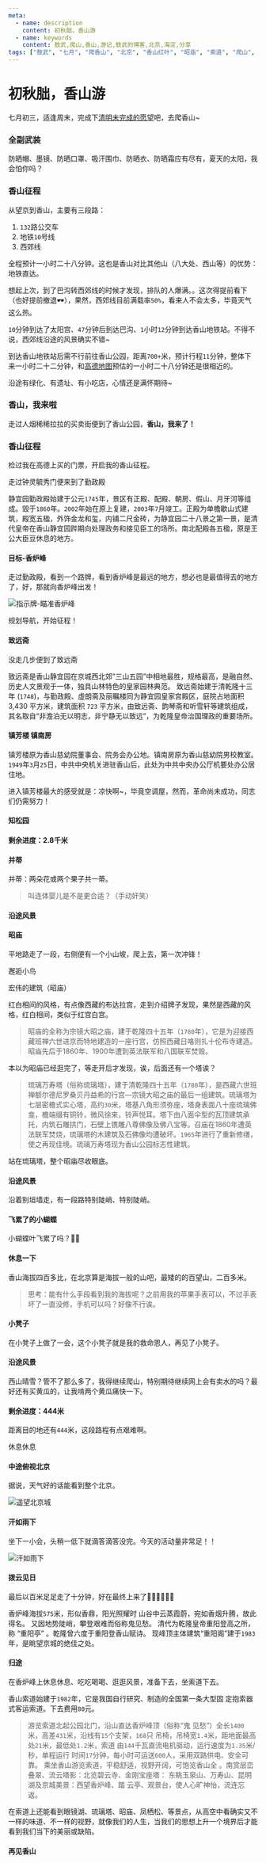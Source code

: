 ```yaml
---
meta:
  - name: description
    content: 初秋朏，香山游
  - name: keywords
    content: 敖武,爬山,香山,游记,敖武的博客,北京,海淀,分享
tags: ["敖武", "七月", "爬香山", "北京", "香山红叶", "昭庙", "索道", "爬山", "西郊", "风景"]
---
```


# 初秋朏，香山游


七月初三，适逢周末，完成下[清明未完成的愿望](https://z.wiki/life/the-tomb-sweeping-day.html)吧，去爬香山~

### 全副武装

<ImgWithTitle :img="{
  url: 'https://2.z.wiki/autoupload/2022-07-31/de9cd11d6bf7475282c23f47a864f0b0.image.png',
  title: '全副武装的敖武',
  desc: '防晒帽、墨镜、防晒口罩、吸汗围巾、防晒衣、防晒霜应有尽有.',
  darkInfo: true
}" />


防晒帽、墨镜、防晒口罩、吸汗围巾、防晒衣、防晒霜应有尽有，夏天的太阳，我会怕你吗？


### 香山征程

从望京到香山，主要有三段路：

1. `132`路公交车
2. 地铁`10`号线
3. 西郊线

<PhoneSnapshot url="https://3.z.wiki/autoupload/2022-07-31/a181579399b34a29acc9568f4d616378.image.png" title="导航规划图" alt="导航规划图" />

全程预计一小时二十八分钟。这也是香山对比其他山（八大处、西山等）的优势：地铁直达。

想起上次，到了巴沟转西郊线的时候才发现，排队的人爆满。。这次得提前看下（也好提前撤退🕶），果然，西郊线目前满载率`50%`，看来人不会太多，毕竟天气这么热。

 <PhoneSnapshot url="https://4.z.wiki/autoupload/2022-07-31/cbecbe5bf66f4408957dcdca63f18a06.image.png" title="地铁满载率" alt="地铁满载率" />

`10`分钟到达了太阳宫、`47`分钟后到达巴沟、`1`小时`12`分钟到达香山地铁站。不得不说，西郊线沿途的风景确实不错~


<ImgPlayer :imgs="[
{url: 'https://0.z.wiki/autoupload/2022-07-31/a9a29c692df34692b0498ef6fbf26fb3.image.png', title: '在地铁上', desc: '刚到达太阳宫地铁', bgColor: '#eeeeee73'},
{url: 'https://1.z.wiki/autoupload/2022-07-31/8599edf8f83342c589be02f77f337041.image.png', title: '换乘西郊线', desc: '从10好像下车，转乘西郊线', darkInfo: true},
{url: 'https://0.z.wiki/autoupload/2022-07-31/0efc782cba4a466cb7573a0dca262ee5.image.png', title: '换乘西郊线', desc: '从10好像下车，转乘西郊线', darkInfo: true},
{url: 'https://2.z.wiki/autoupload/2022-07-31/8c5b35fe218d4e2697d2b43736e32c13.image.png', title: '坐上西郊线', desc: '看西郊线外的绿化'},
{url: 'https://3.z.wiki/autoupload/2022-07-31/ad20f44c53df437a85514347a0ff46ab.image.png', title: '圆明园附近', desc: '圆明园附近的河流'},
{url: 'https://4.z.wiki/autoupload/2022-07-31/f4bd19b268714e06af3a33697814d30a.image.png', title: '沿途站点', desc: '沿途站点'},
{url: 'https://0.z.wiki/autoupload/2022-07-31/761bce9a045f4ddbb3a39f26892f0e00.image.png', title: '香山路', desc: '香山路路牌'},
{url: 'https://1.z.wiki/autoupload/2022-07-31/1eca927cfe65436799fad70184ef5e21.image.png', title: '香山站', desc: '到达香山站'}
]" />


到达香山地铁站后需不行前往香山公园，距离`700+`米，预计行程`11`分钟，整体下来一小时二十二分钟，和[高德地图](http://amap.com/)预估的一小时二十八分钟还是很相近的。

 <PhoneSnapshot url="https://1.z.wiki/autoupload/2022-07-31/5ad0473ee3084599b9cabb3004548bc4.image.png" title="步行走到香山公园" alt="步行走到香山公园" />

沿途有绿化、有遗址、有小吃店，心情还是满怀期待~

<ImgPlayer :imgs="[
'https://2.z.wiki/autoupload/2022-07-31/8711b3d435054943a03d12c795ca5346.image.png',
'https://4.z.wiki/autoupload/2022-07-31/330b1ae8efc7415e9eb041cafff7e047.image.png',
'https://0.z.wiki/autoupload/2022-07-31/6066297060da40779ae4a62affa79a79.image.png'
]" />


### 香山，我来啦

走过人烟稀稀拉拉的买卖街便到了香山公园，__香山，我来了！__

<ImgPlayer :imgs="[
{url: 'https://4.z.wiki/autoupload/2022-07-31/a2f428b193a94d439c2e49deb3cd7786.image.png', title: '香山门口', desc: '矿泉水为证，我在香山门口。', darkInfo: true},
{url: 'https://1.z.wiki/autoupload/2022-07-31/09c2957bf9b242fbbeabeb2a597f4db6.image.png', title: '香山门口', desc: '矿泉水为证，我在香山门口。', darkInfo: true}
]" />


### 香山征程

检过我在高德上买的门票，开启我的香山征程。


走过钟灵毓秀门便来到了勤政殿


<ImgPlayer :imgs="[
'https://3.z.wiki/autoupload/2022-07-31/7d831db7438049bba31e7957c3b890e6.image.png',
'https://0.z.wiki/autoupload/2022-07-31/5d00c0323f964e26b5dfcafbf0c91311.image.png',
'https://2.z.wiki/autoupload/2022-07-31/4b2703df435b4df7af675d8c46f6b054.image.png',
'https://1.z.wiki/autoupload/2022-07-31/1700939745dd426889d4668360ccef39.image.png',
'https://0.z.wiki/autoupload/2022-07-31/62777fd33db34e7da26026671bc64a81.image.png'
]" />


静宜园勤政殿始建于公元`1745`年，景区有正殿、配殿、朝房、假山、月牙河等组成。毀于`1860`年。`2002`年始在原上复建，`2003`年`7`月竣工。正殿为单檐歇山式建筑，殿宽五楹，外饰金龙和玺，内铺二尺金砖，为静宜园二十八景之第一景，是清代皇帝在香山静宜园跸期向处理政务和接见臣工的场所。南北配殿各五楹，原是王公大臣豆休息的地方。



#### 目标-香炉峰

走过勤政殿，看到一个路牌，看到香炉峰是最远的地方，想必也是最值得去的地方了，好，那就向香炉峰出发！

 <img loading="lazy" src="https://4.z.wiki/autoupload/2022-07-31/bacc8c3cc98547aea8c67c000441e242.image.png" title="指示牌-瞄准香炉峰" alt="指示牌-瞄准香炉峰" />

规划导航，开始征程！

 <PhoneSnapshot url="https://0.z.wiki/autoupload/2022-07-31/591b0b7eb9ad44fcae7b928aa088a818.image.png" title="开始导航，前往香炉峰" alt="开始导航，前往香炉峰" />

#### 致远斋

没走几步便到了致远斋

<ImgPlayer :imgs="[
{url: 'https://1.z.wiki/autoupload/2022-07-31/35fd18a9b2ca44c98dc3c6cfc4e6889b.image.png', title: '致远斋', desc: '致远斋介绍' , darkInfo: true},
{url: 'https://0.z.wiki/autoupload/2022-07-31/1d82a77e8a4e44d1b000e1440b221b20.image.png', title: '致远斋', desc: '致远斋大堂门口', darkInfo: true}
]" />


致远斋是香山静宜园在京城西北郊”三山五园”中相地最胜，规格最高，是融自然、历史人文景观于一体，独具山林特色的皇家园林典范。
致远斋始建于清乾隆十三年 (`1748`)，与勤政殿、虛朗斋及丽瞩楼同为静宜园皇家宫殿区，庭院占地面积 3,430 平方米，建筑面积 `723` 平方米，由致远斋、韵琴斋和听雪轩等建筑组成，其名取自“非澹泊无以明志，非宁静无以致远”，为乾隆皇帝治国理政的重要场所。


#### 镇芳楼 镇南房

镇芳楼原为香山慈幼院董事会、院务会办公地。镇南房原为香山慈幼院男校教室。`1949`年`3`月`25`日，中共中央机关进驻香山后，此处为中共中央办公厅机要处办公居住地。

<ImgPlayer :imgs="[
'https://3.z.wiki/autoupload/2022-07-31/e3417395572a4bd9b98f93a8b1204034.image.png',
'https://2.z.wiki/autoupload/2022-07-31/392daebe3fc64c24911e26bb292d79ab.image.png'
]" />

进入镇芳楼最大的感受就是：凉快啊~，毕竟空调屋，然而，革命尚未成功，同志们仍需努力！


#### 知松园


<ImgPlayer :imgs="[
{url: 'https://1.z.wiki/autoupload/2022-07-31/8e9e63fad4574badb7f81e6e22d2f61f.image.png', title: '知松园', desc: '知松园于1987年建成,占地2公顷,有100余株古松柏.', darkInfo: true},
{url: 'https://4.z.wiki/autoupload/2022-07-31/0ff673f2d3754164a9c39621ce7ce211.image.png', title: '百年古树', desc: '源自清朝的百年古松柏', darkInfo: true},
{url: 'https://0.z.wiki/autoupload/2022-07-31/320eeb25eb4743749f327cecb932fabb.image.png', title: '百年古树', desc: '源自清朝的百年古松柏', darkInfo: true}
]" />


#### 剩余进度：2.8千米

<ImgWithTitle :img="{
    url: 'https://0.z.wiki/autoupload/2022-07-31/96a5fab7968c4dd383812e3dfa38b2db.image.png',
    title: '指路牌',
    desc: '距离香炉峰2.8千米',
    darkInfo: true
}" />


#### 并蒂

并蒂：两朵花或两个果子共一蒂。

> 叫连体婴儿是不是更合适？（手动奸笑）


<ImgPlayer :imgs="[
'https://1.z.wiki/autoupload/2022-07-31/d47e0df4ca044c279ddf30819e19217f.image.png',
'https://0.z.wiki/autoupload/2022-07-31/5c6ae529139c48f8ab3cb414d5101a05.image.png',
'https://4.z.wiki/autoupload/2022-07-31/b54e67ede45f4c51b4e772b9cf989e33.image.png'
]" />


#### 沿途风景

<ImgPlayer :imgs="[
'https://2.z.wiki/autoupload/2022-07-31/5540106aed7e4186aefb4ed19cd499f6.image.png',
'https://1.z.wiki/autoupload/2022-07-31/72fdca82f30e4593b976a63ed5c6d5f4.image.png',
'https://3.z.wiki/autoupload/2022-07-31/2a364bc48a3f47b1af09199d67f920d2.image.png'
]" />

#### 昭庙

平地路走了一段，右侧便有一个小山坡，爬上去，第一次冲锋！

<ImgPlayer :imgs="[
'https://0.z.wiki/autoupload/2022-07-31/2a364bc48a3f47b1af09199d67f920d2.image.png',
'https://0.z.wiki/autoupload/2022-07-31/5dbdf108bdad4496ab78835fe2d067ae.image.png',
'https://1.z.wiki/autoupload/2022-07-31/b800c8703f5248f5b82ef121f14f4ed1.image.png'
]" />


邂逅小鸟

<ImgPlayer :imgs="[
'https://0.z.wiki/autoupload/2022-07-31/b4bcada147d84579a192152d4b7a259f.image.png',
'https://4.z.wiki/autoupload/2022-07-31/393421a2013d4bc7aaf3ccadf30df3d5.image.png'
]" />

宏伟的建筑（昭庙）

<ImgPlayer :imgs="[
'https://2.z.wiki/autoupload/2022-07-31/a840261c2e4e487998a27f010a7a42de.image.png',
'https://1.z.wiki/autoupload/2022-07-31/af718e0b0df147c2a62c18a6fc96ce34.image.png',
'https://0.z.wiki/autoupload/2022-07-31/175fd3e0f4034a08a8e324fd96f80890.image.png',
'https://3.z.wiki/autoupload/2022-07-31/1ae8e0ae9e134547b1ac0c209645bd50.image.png',
'https://0.z.wiki/autoupload/2022-07-31/4e687a23a79340ad989a25b9970ad6e4.image.png'
]" />

红白相间的风格，有点像西藏的布达拉宫，走到介绍牌子发现，果然是西藏的风格，红白相间，类似于红宫白宫。

> 昭庙的全称为宗镜大昭之庙，建于乾隆四十五年（`1780`年），它是为迎接西藏班禅六世进京而特地建造的一座行宫，仿照西藏日咯则扎十伦布寺建造。昭庙先后于1860年、1900年遭到英法联军和八国联军焚毁。

本以为昭庙已经逛完了，等走开后才发现，诶，后面还有一个塔诶？

<ImgPlayer :imgs="[
'https://1.z.wiki/autoupload/2022-08-01/d3fd93791ce849168c0323590cdf271d.image.png',
'https://0.z.wiki/autoupload/2022-08-01/19c795dfb7644d31889ce960338930e9.image.png',
'https://4.z.wiki/autoupload/2022-08-01/a41b0d685ae2415d95ed488b38e8c377.image.png',
'https://2.z.wiki/autoupload/2022-08-01/a0e65898ac394cd2a5958e960a4ff6f7.image.png',
'https://1.z.wiki/autoupload/2022-08-01/6930cef73577465c94dd4bc53f85d6da.image.png'
]" />

> 琉璃万寿塔（俗称琉璃塔），建于清乾隆四十五年（`1780`年），是西藏六世班禅额尔德尼罗桑贝丹益希的行宫—宗镜大昭之庙的最后一组建筑。琉璃塔为七层密檐式实心塔，高约`30`米，塔基八角形须弥座，塔身表面八十座琉璃佛龛，檐端缀有铜铃，微风徐来，铃声悦耳。塔下由八面伞型的瓦顶建筑承托，内筑石雕拱门，石壁上镌雕八尊佛像及佛八宝等。召庙在1860年遭英法联军焚烧，琉璃塔的木建筑及石佛像均遭破坏。`1965`年进行了重新修缮，使之再现佳境。琉璃万寿塔现为香山公园标志性建筑。

站在琉璃塔，整个昭庙尽收眼底。

<ImgWithTitle :img="{
  url: 'https://0.z.wiki/autoupload/2022-08-01/0bb1010658a44cf285d942e3c4fd0208.image.png',
  title: '俯视昭庙',
  desc: '站在琉璃塔旁边，俯视昭庙，整个昭庙尽收眼底。',
  darkInfo: true,
}" />



#### 沿途风景

<ImgPlayer :imgs="[
'https://3.z.wiki/autoupload/2022-08-01/28d2815c66d04fb9b422061e158d0653.image.png',
'https://0.z.wiki/autoupload/2022-08-01/c9753fd1f8a3419db46a34cce00ac20b.image.png',
'https://0.z.wiki/autoupload/2022-08-01/e385f306e0414b19aa72810647f8d44c.image.png',
'https://1.z.wiki/autoupload/2022-08-01/a389c3a58b9047c0bf0eabe984fcc3c2.image.png',
'https://0.z.wiki/autoupload/2022-08-01/7b17d6c918b44ddebb9bbd38e0c97c79.image.png',
'https://2.z.wiki/autoupload/2022-08-01/7313ab210c4f435ab8b7f73052c412b2.image.png',
'https://4.z.wiki/autoupload/2022-08-01/531b9773a3484b85a88d7502022dd30a.image.png',
'https://3.z.wiki/autoupload/2022-08-01/a3f3db67a0ea47a18b8ae78061f9b26e.image.png',
'https://1.z.wiki/autoupload/2022-08-01/49d1edd5e0d14db9a3dd75d1a4bed01f.image.png'
]" />

沿着别垣墙走，有一段路特别陡峭、特别陡峭。

#### 飞累了的小蝴蝶

<ImgPlayer :imgs="[
{url: 'https://0.z.wiki/autoupload/2022-08-01/6aa3d0ecb9504abda5846756cdb2afad.image.png', title: '小蝴蝶', desc: '偶遇的小蝴蝶', darkInfo: true},
{url: 'https://0.z.wiki/autoupload/2022-08-01/320e00f87e7d47f496986eba3eb26ad9.image.png', title: '小蝴蝶', desc: '你是不是也飞累了？', darkInfo: true}
]" />

小蝴蝶叶飞累了吗？🤔🤔


#### 休息一下


香山海拔四百多比，在北京算是海拔一般的山吧，最矮的的百望山，二百多米。

> 思考：能有什么手段看到我的海拔呢？之前用我的苹果手表可以，不过手表坏了一直没修，手机可以吗？好像不行诶。



<ImgPlayer :imgs="[
'https://0.z.wiki/autoupload/2022-08-01/c81fb01f1feb431a932dc3bd3931becf.image.png',
'https://2.z.wiki/autoupload/2022-08-01/3ad4f136b3ed4f5db35d5304cabeb822.image.png'
]" />


#### 小凳子

在小凳子上做了一会，这个小凳子就是我的救命恩人，再见了小凳子。

<ImgPlayer :imgs="[
{url: 'https://1.z.wiki/autoupload/2022-08-01/0f4fa985276842aa8d10ac2677df41d5.image.png', title: '拨云见日', desc: '拨云见日，遇到了一个小凳子，顿时满是欣喜。', darkInfo: true},
{url: 'https://3.z.wiki/autoupload/2022-08-01/b2d42586a7de41409c9112d5dbf7ab67.image.png', title: '小凳子', desc: '在小凳子上做了一会，这个小凳子就是我的救命恩人。', darkInfo: true},
{url: 'https://0.z.wiki/autoupload/2022-08-01/478c6354ecce424b8992ad881c9358fd.image.png', title: '再见了小凳子', desc: '这个小凳子就是我的救命恩人，再见了小凳子。', darkInfo: true}
]" />


#### 沿途风景

<ImgPlayer :imgs="[
'https://4.z.wiki/autoupload/2022-08-01/08abc7eba260468c9d77fb8f6e3be42d.image.png',
'https://4.z.wiki/autoupload/2022-08-01/26ff1bbf404e4a0d8d48befb285e6a1a.image.png',
'https://1.z.wiki/autoupload/2022-08-01/c4e1bc0fe2ed41d08e297ea9502b18d9.image.png',
'https://3.z.wiki/autoupload/2022-08-01/689fa5ac666748cd9d425dcf127de080.image.png',
'https://2.z.wiki/autoupload/2022-08-01/3c1ed49804db4c8ca90aa545a9af3c3c.image.png',
'https://0.z.wiki/autoupload/2022-08-01/c16866fa55394ac1b223632bf836c0b6.image.png'
]" />

西山晴雪？管不了那么多了，我得继续爬山，特别期待继续网上会有卖水的吗？最好还有买黄瓜的，让我啃两个黄瓜痛快一下。


#### 剩余进度：444米

 <PhoneSnapshot url="https://4.z.wiki/autoupload/2022-08-01/23ec27c3a566457f861bf48acddf5a83.image.png" title="高德地图，距离目的地444米" alt="高德地图，距离目的地444米" />

距离目的地还有`444`米，这段路程有点艰难啊。

休息休息

<ImgWithTitle :img="{url: 'https://1.z.wiki/autoupload/2022-08-01/363c037f9d00446c827d0ad9a1aca31d.image.png', title: '中途休息下', desc: '一路上遇到很多人都坐在台阶上休息，俺也不例外。', darkInfo: true}" />


#### 中途俯视北京

据说，天气好的话能看到整个北京。

 <img loading="lazy" src="https://0.z.wiki/autoupload/2022-08-01/19ad310697bc4e34bf5c3e023ae7d6a4.image.png" title="遥望北京城" alt="遥望北京城" />

#### 汗如雨下

坐下一小会，头稍一低下就滴答滴答没完。今天的活动量非常足！！

 <img loading="lazy" src="https://4.z.wiki/autoupload/2022-08-01/6525719b88c9492cba5f8f0da9a82ea0.xiangshan.gif" title="汗如雨下" alt="汗如雨下" />


#### 拨云见日

最后以百米足足走了十分钟，好在最终上来了✌🏻✌🏻✌🏻

<ImgPlayer :imgs="[
'https://4.z.wiki/autoupload/2022-08-01/a06f113405784091afdc3a8df23ab1b3.image.png',
'https://2.z.wiki/autoupload/2022-08-01/0318b13d837648f3b5df0fe5e4d670ef.image.png',
'https://1.z.wiki/autoupload/2022-08-01/ce7f8727f9dd40b182418411cecdab79.image.png',
'https://3.z.wiki/autoupload/2022-08-01/098c87eed4a34b25836080208de535d4.image.png',
'https://0.z.wiki/autoupload/2022-08-01/3d3f6286cfbe44f9a566ac5527899d93.image.png'
]" />

香炉峰海拔`575`米，形似香鼎，阳光照耀时 山谷中云蒸霞蔚，宛如香烟升腾，故此得名。 又因地势陡峭，攀登艰难而俗称鬼见愁。 清代为乾隆皇帝重阳登高之所，称 “重阳亭” 。乾隆曾六度于重阳登香山赋诗。 现峰顶主体建筑“重阳阁”建于`1983`年，是眺望京城的绝佳之处。


#### 归途

在香炉峰上休息休息、吃吃喝喝、逛逛风景，准备下去，坐索道下去。

香山索道始建于`1982`年，它是我国自行研究、制造的全国第一条大型固 定抱索器式客运索道。下去费用`80`元。

> 游览索道北起公园北门，沿山直达香炉峰顶（俗称“鬼 见愁”）全长`1400`米，高差`431`米，沿线有`15`个支架，`168`只 吊椅，吊椅宽`1.4`米，距地面最高处`21`米，最低处`1.2`米，索道 由`144`千瓦直流电机驱动，运行速度为`1.35`米/秒，单程运行 时间`17`分钟，每小时可运送`600`人，采用双路供电、安全可靠。 乘坐香山游览索道，平稳舒适，视野开阔，可饱览香山全 。南赏层峦叠翠、流云塔影：北览碧云寺、金刚宝座塔： 东眺玉泉山、万寿山、昆明湖及京城美景：西望香炉峰、踏 云亭、观景台，使人心旷神怡，流连忘返。


<ImgPlayer :imgs="[
'https://4.z.wiki/autoupload/2022-08-01/4650ec12c9bc4eae8b94ef5f03097f3e.image.png',
'https://4.z.wiki/autoupload/2022-08-01/ea16236dd52d4367940b02fb61095149.image.png',
'https://1.z.wiki/autoupload/2022-08-01/b1c21d96b757407588efcb8189c9e37e.image.png',
'https://8.z.wiki/autoupload/2022-08-01/ee7145b930204999882da24bfcbcef58.image.png',
'https://2.z.wiki/autoupload/2022-08-01/04a8a3563d0f43f8b01305fa27ac05d5.image.png',
'https://3.z.wiki/autoupload/2022-08-01/88fed813b2e6487c8457eec589999299.image.png',
'https://4.z.wiki/autoupload/2022-08-01/ab2aab46c9464648a64260f2fb9c49eb.image.png'
]" />

在索道上还能看到眼镜湖、琉璃塔、昭庙、凤栖松、等景点，从高空中看确实又不一样的味道、不一样的视野，就像我们的人生，当我们的思想上升一个境界后才能看到我们当下的美丽或缺陷。


#### 再见香山

<ImgPlayer :imgs="[
{url: 'https://1.z.wiki/autoupload/2022-08-01/1587a1269f004a298e22c5b0bf39b147.image.png', title: '再见香山', desc: '向香山门口挥手再见'},
{url: 'https://3.z.wiki/autoupload/2022-08-01/3e884ed0d06840d2bb6c49c8c9b3172a.image.png', title: '再见香山', desc: '向香山门口门口的大石头挥手再见'}
]" />


<TheEnd />
